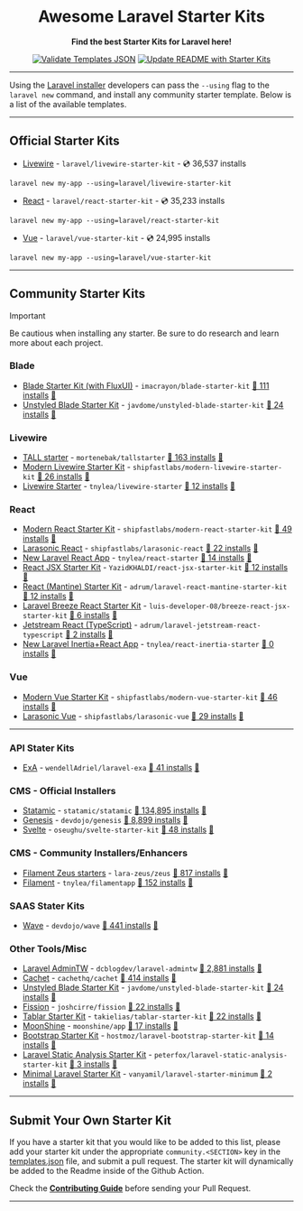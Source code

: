 <div align="center">
    <p>
        <h1>Awesome Laravel Starter Kits</h1>
        <strong>Find the best Starter Kits for Laravel here!</strong>
    </p>

[![Validate Templates JSON](https://github.com/deanhowe/awesome-laravel-starter-kits/actions/workflows/validate-templates.yml/badge.svg)](https://github.com/deanhowe/awesome-laravel-starter-kits/actions/workflows/validate-templates.yml)
[![Update README with Starter Kits](https://github.com/deanhowe/awesome-laravel-starter-kits/actions/workflows/update-readme.yml/badge.svg)](https://github.com/deanhowe/awesome-laravel-starter-kits/actions/workflows/update-readme.yml)

<!--<img src="./art/screenshot.png" alt="laravel new screenshot" width="100%" height="auto" />-->
</div>

---

Using the [Laravel installer](https://laravel.com/docs/installation#installing-php) developers can pass the `--using` flag to the `laravel new` command, and install any community starter template. Below is a list of the available templates.

---

## Official Starter Kits

- [Livewire](https://github.com/laravel/livewire-starter-kit) - `laravel/livewire-starter-kit` - 💿 36,537 installs 

```
laravel new my-app --using=laravel/livewire-starter-kit
```

- [React](https://github.com/laravel/react-starter-kit) - `laravel/react-starter-kit` - 💿 35,233 installs 

```
laravel new my-app --using=laravel/react-starter-kit
```

- [Vue](https://github.com/laravel/vue-starter-kit) - `laravel/vue-starter-kit` - 💿 24,995 installs 

```
laravel new my-app --using=laravel/vue-starter-kit
```

---

## Community Starter Kits

> [!IMPORTANT]
> Be cautious when installing any starter. Be sure to do research and learn more about each project.

### Blade
* [Blade Starter Kit (with FluxUI)](https://github.com/imacrayon/blade-starter-kit) - `imacrayon/blade-starter-kit` <a href="https://packagist.org/packages/imacrayon/blade-starter-kit">💾 111 installs</a> <a href="https://herd.laravel.com/new?starter-kit=imacrayon/blade-starter-kit" title="Install with Herd">🚀</a>
* [Unstyled Blade Starter Kit](https://github.com/javdome/unstyled-blade-starter-kit) - `javdome/unstyled-blade-starter-kit` <a href="https://packagist.org/packages/javdome/unstyled-blade-starter-kit">💾 24 installs</a> <a href="https://herd.laravel.com/new?starter-kit=javdome/unstyled-blade-starter-kit" title="Install with Herd">🚀</a>

### Livewire
* [TALL starter](https://github.com/mortenebak/tallstarter) - `mortenebak/tallstarter` <a href="https://packagist.org/packages/mortenebak/tallstarter">💾 163 installs</a> <a href="https://herd.laravel.com/new?starter-kit=mortenebak/tallstarter" title="Install with Herd">🚀</a>
* [Modern Livewire Starter Kit](https://github.com/shipfastlabs/modern-livewire-starter-kit) - `shipfastlabs/modern-livewire-starter-kit` <a href="https://packagist.org/packages/shipfastlabs/modern-livewire-starter-kit">💾 26 installs</a> <a href="https://herd.laravel.com/new?starter-kit=shipfastlabs/modern-livewire-starter-kit" title="Install with Herd">🚀</a>
* [Livewire Starter](https://github.com/tnylea/livewire-starter) - `tnylea/livewire-starter` <a href="https://packagist.org/packages/tnylea/livewire-starter">💾 12 installs</a> <a href="https://herd.laravel.com/new?starter-kit=tnylea/livewire-starter" title="Install with Herd">🚀</a>

### React
* [Modern React Starter Kit](https://github.com/shipfastlabs/modern-react-starter-kit) - `shipfastlabs/modern-react-starter-kit` <a href="https://packagist.org/packages/shipfastlabs/modern-react-starter-kit">💾 49 installs</a> <a href="https://herd.laravel.com/new?starter-kit=shipfastlabs/modern-react-starter-kit" title="Install with Herd">🚀</a>
* [Larasonic React](https://github.com/shipfastlabs/larasonic-react) - `shipfastlabs/larasonic-react` <a href="https://packagist.org/packages/shipfastlabs/larasonic-react">💾 22 installs</a> <a href="https://herd.laravel.com/new?starter-kit=shipfastlabs/larasonic-react" title="Install with Herd">🚀</a>
* [New Laravel React App](https://github.com/tnylea/react-starter) - `tnylea/react-starter` <a href="https://packagist.org/packages/tnylea/react-starter">💾 14 installs</a> <a href="https://herd.laravel.com/new?starter-kit=tnylea/react-starter" title="Install with Herd">🚀</a>
* [React JSX Starter Kit](https://github.com/YazidKHALDI/react-jsx-starter-kit) - `YazidKHALDI/react-jsx-starter-kit` <a href="https://packagist.org/packages/YazidKHALDI/react-jsx-starter-kit">💾 12 installs</a> <a href="https://herd.laravel.com/new?starter-kit=YazidKHALDI/react-jsx-starter-kit" title="Install with Herd">🚀</a>
* [React (Mantine) Starter Kit](https://github.com/adrum/laravel-react-mantine-starter-kit) - `adrum/laravel-react-mantine-starter-kit` <a href="https://packagist.org/packages/adrum/laravel-react-mantine-starter-kit">💾 12 installs</a> <a href="https://herd.laravel.com/new?starter-kit=adrum/laravel-react-mantine-starter-kit" title="Install with Herd">🚀</a>
* [Laravel Breeze React Starter Kit](https://github.com/luis-developer-08/breeze-react-jsx-starter-kit) - `luis-developer-08/breeze-react-jsx-starter-kit` <a href="https://packagist.org/packages/luis-developer-08/breeze-react-jsx-starter-kit">💾 6 installs</a> <a href="https://herd.laravel.com/new?starter-kit=luis-developer-08/breeze-react-jsx-starter-kit" title="Install with Herd">🚀</a>
* [Jetstream React (TypeScript)](https://github.com/adrum/laravel-jetstream-react-typescript) - `adrum/laravel-jetstream-react-typescript` <a href="https://packagist.org/packages/adrum/laravel-jetstream-react-typescript">💾 2 installs</a> <a href="https://herd.laravel.com/new?starter-kit=adrum/laravel-jetstream-react-typescript" title="Install with Herd">🚀</a>
* [New Laravel Inertia+React App](https://github.com/tnylea/react-inertia-starter) - `tnylea/react-inertia-starter` <a href="https://packagist.org/packages/tnylea/react-inertia-starter">💾 0 installs</a> <a href="https://herd.laravel.com/new?starter-kit=tnylea/react-inertia-starter" title="Install with Herd">🚀</a>

### Vue
* [Modern Vue Starter Kit](https://github.com/shipfastlabs/modern-vue-starter-kit) - `shipfastlabs/modern-vue-starter-kit` <a href="https://packagist.org/packages/shipfastlabs/modern-vue-starter-kit">💾 46 installs</a> <a href="https://herd.laravel.com/new?starter-kit=shipfastlabs/modern-vue-starter-kit" title="Install with Herd">🚀</a>
* [Larasonic Vue](https://github.com/shipfastlabs/larasonic-vue) - `shipfastlabs/larasonic-vue` <a href="https://packagist.org/packages/shipfastlabs/larasonic-vue">💾 29 installs</a> <a href="https://herd.laravel.com/new?starter-kit=shipfastlabs/larasonic-vue" title="Install with Herd">🚀</a>

---

### API Stater Kits
* [ExA](https://github.com/wendellAdriel/laravel-exa) - `wendellAdriel/laravel-exa` <a href="https://packagist.org/packages/wendellAdriel/laravel-exa">💾 41 installs</a> <a href="https://herd.laravel.com/new?starter-kit=wendellAdriel/laravel-exa" title="Install with Herd">🚀</a>

### CMS - Official Installers
* [Statamic](https://github.com/statamic/statamic) - `statamic/statamic` <a href="https://packagist.org/packages/statamic/statamic">💾 134,895 installs</a> <a href="https://herd.laravel.com/new?starter-kit=statamic/statamic" title="Install with Herd">🚀</a>
* [Genesis](https://github.com/thedevdojo/genesis) - `devdojo/genesis` <a href="https://packagist.org/packages/devdojo/genesis">💾 8,899 installs</a> <a href="https://herd.laravel.com/new?starter-kit=devdojo/genesis" title="Install with Herd">🚀</a>
* [Svelte](https://github.com/oseughu/svelte-starter-kit) - `oseughu/svelte-starter-kit` <a href="https://packagist.org/packages/oseughu/svelte-starter-kit">💾 48 installs</a> <a href="https://herd.laravel.com/new?starter-kit=oseughu/svelte-starter-kit" title="Install with Herd">🚀</a>

### CMS - Community Installers/Enhancers
* [Filament Zeus starters](https://github.com/lara-zeus/zeus) - `lara-zeus/zeus` <a href="https://packagist.org/packages/lara-zeus/zeus">💾 817 installs</a> <a href="https://herd.laravel.com/new?starter-kit=lara-zeus/zeus" title="Install with Herd">🚀</a>
* [Filament](https://github.com/tnylea/filamentapp) - `tnylea/filamentapp` <a href="https://packagist.org/packages/tnylea/filamentapp">💾 152 installs</a> <a href="https://herd.laravel.com/new?starter-kit=tnylea/filamentapp" title="Install with Herd">🚀</a>

### SAAS Stater Kits
* [Wave](https://github.com/thedevdojo/wave) - `devdojo/wave` <a href="https://packagist.org/packages/devdojo/wave">💾 441 installs</a> <a href="https://herd.laravel.com/new?starter-kit=devdojo/wave" title="Install with Herd">🚀</a>

### Other Tools/Misc
* [Laravel AdminTW](https://github.com/dcblogdev/laravel-admintw) - `dcblogdev/laravel-admintw` <a href="https://packagist.org/packages/dcblogdev/laravel-admintw">💾 2,881 installs</a> <a href="https://herd.laravel.com/new?starter-kit=dcblogdev/laravel-admintw" title="Install with Herd">🚀</a>
* [Cachet](https://github.com/cachethq/cachet) - `cachethq/cachet` <a href="https://packagist.org/packages/cachethq/cachet">💾 414 installs</a> <a href="https://herd.laravel.com/new?starter-kit=cachethq/cachet" title="Install with Herd">🚀</a>
* [Unstyled Blade Starter Kit](https://github.com/javdome/unstyled-blade-starter-kit) - `javdome/unstyled-blade-starter-kit` <a href="https://packagist.org/packages/javdome/unstyled-blade-starter-kit">💾 24 installs</a> <a href="https://herd.laravel.com/new?starter-kit=javdome/unstyled-blade-starter-kit" title="Install with Herd">🚀</a>
* [Fission](https://github.com/joshcirre/fission) - `joshcirre/fission` <a href="https://packagist.org/packages/joshcirre/fission">💾 22 installs</a> <a href="https://herd.laravel.com/new?starter-kit=joshcirre/fission" title="Install with Herd">🚀</a>
* [Tablar Starter Kit](https://github.com/takielias/tablar-starter-kit) - `takielias/tablar-starter-kit` <a href="https://packagist.org/packages/takielias/tablar-starter-kit">💾 22 installs</a> <a href="https://herd.laravel.com/new?starter-kit=takielias/tablar-starter-kit" title="Install with Herd">🚀</a>
* [MoonShine](https://github.com/moonshine-software/app) - `moonshine/app` <a href="https://packagist.org/packages/moonshine/app">💾 17 installs</a> <a href="https://herd.laravel.com/new?starter-kit=moonshine/app" title="Install with Herd">🚀</a>
* [Bootstrap Starter Kit](https://github.com/hostmoz/laravel-bootstrap-starter-kit) - `hostmoz/laravel-bootstrap-starter-kit` <a href="https://packagist.org/packages/hostmoz/laravel-bootstrap-starter-kit">💾 14 installs</a> <a href="https://herd.laravel.com/new?starter-kit=hostmoz/laravel-bootstrap-starter-kit" title="Install with Herd">🚀</a>
* [Laravel Static Analysis Starter Kit](https://github.com/peterfox/laravel-static-analysis-starter-kit) - `peterfox/laravel-static-analysis-starter-kit` <a href="https://packagist.org/packages/peterfox/laravel-static-analysis-starter-kit">💾 3 installs</a> <a href="https://herd.laravel.com/new?starter-kit=peterfox/laravel-static-analysis-starter-kit" title="Install with Herd">🚀</a>
* [Minimal Laravel Starter Kit](https://github.com/vanyamil/laravel-starter-minimum) - `vanyamil/laravel-starter-minimum` <a href="https://packagist.org/packages/vanyamil/laravel-starter-minimum">💾 2 installs</a> <a href="https://herd.laravel.com/new?starter-kit=vanyamil/laravel-starter-minimum" title="Install with Herd">🚀</a>

---

## Submit Your Own Starter Kit

If you have a starter kit that you would like to be added to this list, please add your starter kit under the appropriate `community.<SECTION>` key in the [templates.json](templates.json) file, and submit a pull request.
The starter kit will dynamically be added to the Readme inside of the Github Action.

Check the **[Contributing Guide](CONTRIBUTING.md)** before sending your Pull Request.

---
